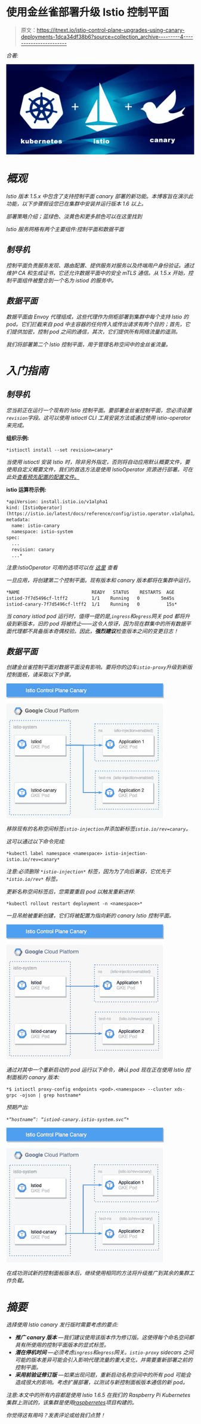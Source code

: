 # 使用金丝雀部署升级 Istio 控制平面

> 原文：<https://itnext.io/istio-control-plane-upgrades-using-canary-deployments-1dca34df38b6?source=collection_archive---------4----------------------->

*合著:*[](https://www.linkedin.com/in/omar-steitieh/)

*![](img/c6dd8a3164433bb0007fe17281da7c4f.png)*

# *概观*

*Istio 版本 1.5.x 中包含了支持控制平面 canary 部署的新功能。本博客旨在演示此功能，以下步骤假设您已在集群中安装并运行版本 1.6 以上。*

*部署策略介绍；蓝绿色、淡黄色和更多颜色可以在这里找到*

*Istio 服务网格有两个主要组件:控制平面和数据平面*

## *制导机*

*控制平面负责服务发现、路由配置、提供服务对服务以及终端用户身份验证。通过维护 CA 和生成证书，它还允许数据平面中的安全 mTLS 通信。从 1.5.x 开始，控制平面组件被整合到一个名为 istiod 的服务中。*

## *数据平面*

*数据平面由 Envoy 代理组成，这些代理作为侧柜部署到集群中每个支持 Istio 的 pod。它们拦截来自 pod 中主容器的任何传入或传出请求有两个目的；首先，它们提供加密，控制 pod 之间的通信，其次，它们提供所有网络流量的遥测。*

*我们将部署第二个 Istio 控制平面，用于管理名称空间中的金丝雀流量。*

# *入门指南*

## *制导机*

*您当前正在运行一个现有的 Istio 控制平面。要部署金丝雀控制平面，您必须设置`revision`字段。这可以使用 istioctl CLI 工具安装方法或通过使用 istio-operator 来完成。*

**组织示例:**

```
*istioctl install --set revision=canary*
```

*当使用 istioctl 安装 Istio 时，除非另外指定，否则将自动应用默认概要文件，要使用自定义概要文件，我们的首选方法是使用 IstioOperator 资源进行部署。可在此处[查看预先配置的配置文件。](https://istio.io/latest/docs/setup/additional-setup/config-profiles/)*

**istio 运算符示例:**

```
*apiVersion: install.istio.io/v1alpha1
kind: [IstioOperator](https://istio.io/latest/docs/reference/config/istio.operator.v1alpha1/)
metadata:
  name: istio-canary
  namespace: istio-system
spec:
  ...  
  revision: canary
  ...*
```

**注意:IstioOperator 可用的选项可以在* [*这里*](https://istio.io/latest/docs/reference/config/istio.operator.v1alpha1/) 查看*

*一旦应用，将创建第二个控制平面。现有版本和 canary 版本都将在集群中运行。*

```
*NAME                           READY   STATUS    RESTARTS  AGE
istiod-7f7d5496cf-ltff2         1/1    Running   0        5m45s
istiod-canary-7f7d5496cf-ltff2  1/1    Running   0          15s*
```

*当 canary istiod pod 运行时，值得一提的是,`ingress`和`egress`网关 pod 都将升级到新版本，旧的 pod 将被终止——这令人惊讶，因为现在群集中的所有数据平面代理都不具备版本奇偶校验。因此，**强烈建议**检查版本之间的变更日志！*

## *数据平面*

*创建金丝雀控制平面对数据平面没有影响。要将你的边车`istio-proxy`升级到新版控制面板，请采取以下步骤。*

*![](img/499baf1b0d5b120152fcf16607292210.png)*

*移除现有的名称空间标签`istio-injection`并添加新标签`istio.io/rev=canary`。*

*这可以通过以下命令完成:*

```
*kubectl label namespace <namespace> istio-injection- istio.io/rev=canary*
```

**注意:必须删除* `*istio-injection*` *标签，因为为了向后兼容，它优先于* `*istio.io/rev*` *标签。**

*更新名称空间标签后，您需要重启 pod 以触发重新进样:*

```
*kubectl rollout restart deployment -n <namespace>*
```

*一旦吊舱被重新创建，它们将被配置为指向新的 canary Istio 控制平面。*

*![](img/84fb39acad0a2c24fdd3ed3704e064a2.png)*

*通过对其中一个重新启动的 pod 运行以下命令，确认 pod 现在正在使用 Istio 控制面板的 canary 版本:*

```
*$ istioctl proxy-config endpoints <pod>.<namespace> --cluster xds-grpc -ojson | grep hostname*
```

*预期产出:*

*`*“hostname”: “istiod-canary.istio-system.svc”*`*

*![](img/05ddbf00e477d779a29d01850bf09458.png)*

*在成功测试新的控制面板版本后，继续使用相同的方法将升级推广到其余的集群工作负载。*

# *摘要*

*选择使用 Istio canary 发行版时需要考虑的要点:*

*   ***推广 canary 版本** —我们建议使用该版本作为修订版。这使得每个命名空间都具有所使用的控制平面版本的显式标签。*
*   ***潜在停机时间** —必须考虑`ingress`和`egress`网关。`istio-proxy` sidecars 之间可能的版本差异可能会引入影响代理流量的重大变化，并需要重新部署之前的控制平面。*
*   ***采用前验证修订版** —如果出现问题，重新启动名称空间中的所有 pod 可能会造成很大的影响。考虑扩展部署，以测试与新控制面板版本通信的新 pod。*

**注意:本文中的所有内容都是使用 Istio 1.6.5 在我们的 Raspberry Pi Kubernetes 集群上测试的，该集群是使用*[*raspberretes*](https://github.com/raspbernetes)*项目构建的。**

*你觉得这有用吗？发表评论或给我们点赞！*